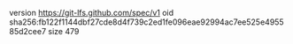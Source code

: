 version https://git-lfs.github.com/spec/v1
oid sha256:fb122f1144dbf27cde8d4f739c2ed1fe096eae92994ac7ee525e495585d2cee7
size 479

